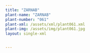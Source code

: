 ```yaml
---
title: "ZARNAB"
plant-name: "ZARNAB"
plant-number: "061"
plant-xml: /assets/xml/plant061.xml
plant-img: /assets/img/plant061.jpg
layout: single-xml


---
```


